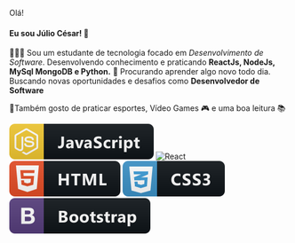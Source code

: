 Olá!
#### Eu sou Júlio César! 👋

👨🏽‍💻 Sou um estudante de tecnologia focado em *Desenvolvimento de Software*.
Desenvolvendo conhecimento e praticando __ReactJs, NodeJs, MySql MongoDB e Python.__
:runner: Procurando aprender algo novo todo dia.
Buscando novas oportunidades e desafios como __Desenvolvedor de Software__

:basketball:Também gosto de praticar esportes, Vídeo Games :video_game: e uma boa leitura :books:

![JavaScript](https://github.com/MikeCodesDotNET/ColoredBadges/blob/master/svg/dev/languages/js.svg)
![React](https://github.com/MikeCodesDotNET/ColoredBadges/blob/master/png/dev/frameworks/react.png?raw=true)
![HTML](https://github.com/MikeCodesDotNET/ColoredBadges/blob/master/svg/dev/languages/html.svg)
![CSS](https://github.com/MikeCodesDotNET/ColoredBadges/blob/master/svg/dev/languages/css3.svg)
![Bootstrap](https://github.com/MikeCodesDotNET/ColoredBadges/blob/master/svg/dev/frameworks/bootstrap.svg)

<!--
**jctinin/jctinin** is a ✨ _special_ ✨ repository because its `README.md` (this file) appears on your GitHub profile.

Here are some ideas to get you started:

- 🔭 I’m currently working on ...
- 🌱 I’m currently learning Web Development
- 👯 I’m looking to collaborate on ...
- 🤔 I’m looking for help with ...
- 💬 Ask me about ...
- 📫 How to reach me: ...
- 😄 Pronouns: ...
- ⚡ Fun fact: ...
-->
